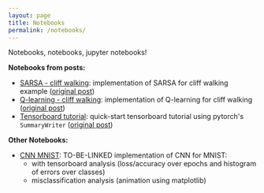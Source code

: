 ```yaml
---
layout: page
title: Notebooks
permalink: /notebooks/
---
```

Notebooks, notebooks, jupyter notebooks!

**Notebooks from posts:**
- [SARSA - cliff walking](https://colab.research.google.com/drive/1N6_1bNqVcyMYGNBThzRm46XDLH4K8otv?usp=sharing): implementation of SARSA for cliff walking example ([original post](/ml/rl/cliff-walking-impl-sarsa-vs-qlearning.html))
- [Q-learning - cliff walking](https://colab.research.google.com/drive/12WUkeyqqTfGI8WHHkFbx_y7Tx3WHD-kI?usp=sharing): implementation of Q-learning for cliff walking ([original post](/ml/rl/cliff-walking-impl-sarsa-vs-qlearning.html))
- [Tensorboard tutorial](https://colab.research.google.com/drive/1t6CdwOV-7_jIUtsw2F6EEjfCQL9bH4iE?usp=sharing): quick-start tensorboard tutorial using pytorch's `SummaryWriter` ([original post](/ml/general/tensorboard-tutorial.html))

**Other Notebooks:**
- [CNN MNIST](to-be-linked!!): TO-BE-LINKED implementation of CNN for MNIST:
  - with tensorboard analysis (loss/accuracy over epochs and histogram of errors over classes)
  - misclassification analysis (animation using matplotlib) 